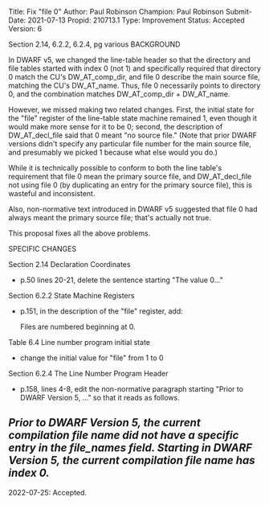 Title:       Fix "file 0"
Author:      Paul Robinson
Champion:    Paul Robinson
Submit-Date: 2021-07-13
Propid:      210713.1
Type:        Improvement
Status:      Accepted
Version:     6

Section 2.14, 6.2.2, 6.2.4, pg various
BACKGROUND

In DWARF v5, we changed the line-table header so that the directory and
file tables started with index 0 (not 1) and specifically required that
directory 0 match the CU's DW_AT_comp_dir, and file 0 describe the main
source file, matching the CU's DW_AT_name.  Thus, file 0 necessarily 
points to directory 0, and the combination matches DW_AT_comp_dir + 
DW_AT_name.

However, we missed making two related changes.  First, the initial state
for the "file" register of the line-table state machine remained 1, even
though it would make more sense for it to be 0; second, the description
of DW_AT_decl_file said that 0 meant "no source file."  (Note that prior
DWARF versions didn't specify any particular file number for the main
source file, and presumably we picked 1 because what else would you do.)

While it is technically possible to conform to both the line table's
requirement that file 0 mean the primary source file, and DW_AT_decl_file
not using file 0 (by duplicating an entry for the primary source file),
this is wasteful and inconsistent.

Also, non-normative text introduced in DWARF v5 suggested that file 0
had always meant the primary source file; that's actually not true.

This proposal fixes all the above problems.

SPECIFIC CHANGES

Section 2.14 Declaration Coordinates

- p.50 lines 20-21, delete the sentence starting "The value 0..."

Section 6.2.2 State Machine Registers

- p.151, in the description of the "file" register, add:

    Files are numbered beginning at 0.

Table 6.4 Line number program initial state

- change the initial value for "file" from 1 to 0

Section 6.2.4 The Line Number Program Header

- p.158, lines 4-8, edit the non-normative paragraph starting "Prior to
  DWARF Version 5, ..." so that it reads as follows.

*Prior to DWARF Version 5, the current compilation file name did not have
a specific entry in the file_names field.  Starting in DWARF Version 5,
the current compilation file name has index 0.*
--
2022-07-25:  Accepted.
